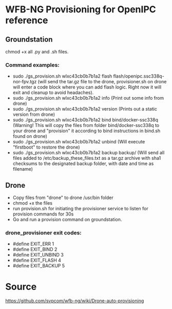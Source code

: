 # WFB-NG Provisioning for OpenIPC reference

## Groundstation
chmod +x all .py and .sh files.
### Command examples:
- sudo ./gs_provision.sh wlxc43cb0b7b1a2 flash flash/openipc.ssc338q-nor-fpv.tgz (will send the tar.gz file to the drone, provisioner.sh on drone will enter a code block where you can add flash logic. Right now it will exit and cleanup to avoid headaches).
- sudo ./gs_provision.sh wlxc43cb0b7b1a2 info (Print out some info from drone)
- sudo ./gs_provision.sh wlxc43cb0b7b1a2 version (Prints out a static version from drone)
- sudo ./gs_provision.sh wlxc43cb0b7b1a2 bind bind/docker-ssc338q (Warning! This will copy the files from folder bind/docker-ssc338q to your drone and "provision" it according to bind instructions in bind.sh found on drone)
- sudo ./gs_provision.sh wlxc43cb0b7b1a2 unbind (Will execute "firstboot" to restore the drone)
- sudo ./gs_provision.sh wlxc43cb0b7b1a2 backup backup/ (Will send all files added to /etc/backup_these_files.txt as a tar.gz archive with sha1 checksums to the designated backup folder, with date and time as filename)

## Drone
- Copy files from "drone" to drone /usr/bin folder
- chmod +x the files
- run provision.sh for initiating the provisioner service to listen for provision commands for 30s
- Go and run a provision command on groundstation.
### drone_provisioner exit codes:
- #define EXIT_ERR    1
- #define EXIT_BIND   2
- #define EXIT_UNBIND 3
- #define EXIT_FLASH  4
- #define EXIT_BACKUP 5

# Source
https://github.com/svpcom/wfb-ng/wiki/Drone-auto-provisioning
